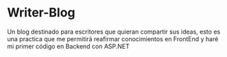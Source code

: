# Writer-Blog
Un blog destinado para escritores que quieran compartir sus ideas, esto es una practica que me permitirá reafirmar conocimientos en FrontEnd y haré mi primer código en Backend con ASP.NET
